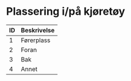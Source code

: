 # Plassering i/på kjøretøy

| ID | Beskrivelse |
|----|-------------|
| 1  | Førerplass  |
| 2  | Foran       |
| 3  | Bak         |
| 4  | Annet       |